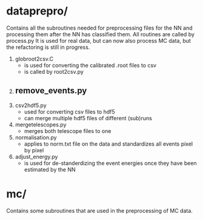 # dataprepro/ #
Contains all the subroutines needed for preprocessing files for the NN and processing them after the NN has classified them.
All routines are called by process.py 
It is used for real data, but can now also process MC data, but the refactoring is still in progress.

1. globroot2csv.C
    - is used for converting the calibrated .root files to csv
    - is called by root2csv.py
2. remove_events.py
    - 
3. csv2hdf5.py
    - used for converting csv files to hdf5
    - can merge multiple hdf5 files of different (sub)runs
4. mergetelescopes.py
    - merges both telescope files to one
5. normalisation.py
    - applies to norm.txt file on the data and standardizes all events pixel by pixel
6. adjust_energy.py
    - is used for de-standerdizing the event energies once they have been estimated by the NN

# mc/ #
Contains some subroutines that are used in the preprocessing of MC data.